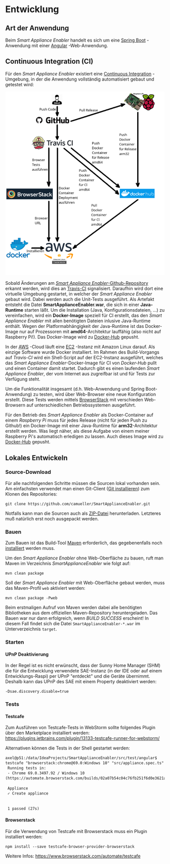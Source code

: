 # Entwicklung
## Art der Anwendung
Beim *Smart Appliance Enabler* handelt es sich um eine [Spring Boot](http://projects.spring.io/spring-boot) -Anwendung mit einer [Angular](https://angular.io) -Web-Anwendung. 

## Continuous Integration (CI)
Für den *Smart Appliance Enabler* existiert eine [Continuous Integration](https://de.wikipedia.org/wiki/Kontinuierliche_Integration) -Umgebung, in der die Anwendung vollständig automatisiert gebaut und getestet wird:

![Continuous Integration](../pics/CI.png)

Sobald Änderungen am [*Smart Appliance Enabler*-Github-Repository](https://github.com/camueller/SmartApplianceEnabler) erkannt werden, wird dies an [Travis-CI](https://docs.travis-ci.com/user/for-beginners) signalisiert. Daraufhin wird dort eine virtuelle Umgebung gestartet, in welcher der *Smart Appliance Enabler* gebaut wird. Dabei werden auch die Unit-Tests ausgeführt. Als Artefakt entsteht die Datei **SmartApplianceEnabler.war**, die sich in einer **Java-Runtime** starten läßt. Um die Installation (Java, Konfigurationsdateien, ...) zu vereinfachen, wird ein **Docker-Image** speziell für CI erstellt, das den *Smart Appliance Enabler* mit allen benötigten Dateien inlusive Java-Runtime enthält. Wegen der Platformabhängigkeit der Java-Runtime ist das Docker-Image nur auf Prozessoren mit **amd64**-Architektur lauffähig (also nicht auf Raspberry Pi!). Das Docker-Image wird zu [Docker-Hub](https://hub.docker.com/) gepusht.

In der [AWS](https://aws.amazon.com/de/) -Cloud läuft eine [EC2](https://aws.amazon.com/de/ec2/) -Instanz mit Amazon Linux darauf. Als einzige Software wurde Docker installiert. Im Rahmen des Build-Vorgangs auf *Travis-CI* wird ein Shell-Script auf der EC2-Instanz ausgeführt, welches das *Smart Appliance Enabler*-Docker-Image für CI von *Docker-Hub* pullt und einen Container damit startet. Dadurch gibt es einen laufenden *Smart Appliance Enabler*, der vom Internet aus zugreifbar ist und für Tests zur Verfügung steht. 

Um die Funktionalität insgesamt (d.h. Web-Anwendung und Spring Boot-Anwendung) zu testen, wird über Web-Browser eine neue Konfiguration erstellt. Diese Tests werden mittels [BrowserStack](https://www.browserstack.com/) mit verschieden Web-Browsern auf unterschiedlichen Betriebssystemen ausgeführt.

Für den Betrieb des *Smart Appliance Enabler* als Docker-Container auf einem *Raspberry Pi* muss für jedes Release (nicht für jeden Push zu Github!) ein Docker-Image mit einer Java-Runtime für **arm32**-Architektur erstellt werden. Was liegt näher, als diese Aufgabe von einem meiner Raspberry Pi's automatisch erledigen zu lassen. Auch dieses Image wird zu [Docker-Hub](https://hub.docker.com/) gepusht. 

## Lokales Entwickeln
### Source-Download
Für alle nachfolgenden Schritte müssen die Sourcen lokal vorhanden sein.
Am einfachsten verwendet man einen Git-Client ([Git installieren](https://git-scm.com/book/de/v1/Los-geht%E2%80%99s-Git-installieren)) zum Klonen des Repositories:
```console
git clone https://github.com/camueller/SmartApplianceEnabler.git
```

Notfalls kann man die Sourcen auch als [ZIP-Datei](https://github.com/camueller/SmartApplianceEnabler/archive/master.zip) herunterladen. Letzteres muß natürlich erst noch ausgepackt werden.

### Bauen

Zum Bauen ist das Build-Tool [Maven](https://maven.apache.org) erforderlich, das gegebenenfalls noch [installiert](https://maven.apache.org/install.html) werden muss.

Um den *Smart Appliance Enabler* ohne Web-Oberfläche zu bauen, ruft man Maven im Verzeichnis *SmartApplianceEnabler* wie folgt auf:
```console
mvn clean package
```

Soll der *Smart Appliance Enabler* mit Web-Oberfläche gebaut werden, muss das Maven-Profil `web` aktiviert werden:
```console
mvn clean package -Pweb
```

Beim erstmaligen Aufruf von Maven werden dabei alle benötigten Bibliotheken aus dem offiziellen Maven-Repository heruntergeladen. Das Bauen war nur dann erfolgreich, wenn *BUILD SUCCESS* erscheint! In diesem Fall findet sich die Datei `SmartApplianceEnabler-*.war` im Unterverzeichnis `target`.

### Starten


#### UPnP Deaktivierung
In der Regel ist es nicht erwünscht, dass der Sunny Home Manager (SHM) die für die Entwicklung verwendete SAE-Instanz (in der IDE oder auf einem Entwicklungs-Raspi) per UPnP "entdeckt" und die Geräte übernimmt.
Deshalb kann das UPnP des SAE mit einem Property deaktiviert werden:
```console
-Dsae.discovery.disable=true
```

### Tests
#### Testcafe
Zum Ausführen von Testcafe-Tests in WebStorm sollte folgendes Plugin über den Marketplace installiert werden:
https://plugins.jetbrains.com/plugin/13133-testcafe-runner-for-webstorm/

Alternativen können die Tests in der Shell gestartet werden:
```console
axel@p51:/data/IdeaProjects/SmartApplianceEnabler/src/test/angular$ testcafe "browserstack:chrome@69.0:Windows 10" "src/appliance.spec.ts"
 Running tests in:
 - Chrome 69.0.3497.92 / Windows 10 (https://automate.browserstack.com/builds/02a07b54c04c76fb251f6d0e3621ab2823fe4421/sessions/69b381846b5b0c0918f0ebfbe5337f1ad2d37473)

 Appliance
 ✓ Create appliance


 1 passed (27s)
```

#### Browserstack
Für die Verwendung von Testcafe mit Browserstack muss ein Plugin installiert werden:
```console
npm install --save testcafe-browser-provider-browserstack
```
Weitere Infos: https://www.browserstack.com/automate/testcafe

